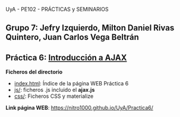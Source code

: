  UyA - PE102 - PRÁCTICAS y SEMINARIOS
## Grupo 7: Jefry Izquierdo, Milton Daniel Rivas Quintero, Juan Carlos Vega Beltrán


## Práctica 6: [Introducción a AJAX](https://nitro1000.github.io/UyA/Practica6/)

**Ficheros del directorio**
  - [index.html](https://github.com/Nitro1000/UyA/blob/master/Practica6/index.html): Índice de la página WEB Práctica 6
  - [js/](https://github.com/Nitro1000/UyA/tree/gh-pages/Practica6/js): ficheros .js incluido el **ajax.js**
  - [css/](https://github.com/Nitro1000/UyA/tree/gh-pages/Practica6/css): Ficheros CSS y materialize
 

**Link página WEB**: https://nitro1000.github.io/UyA/Practica6/
